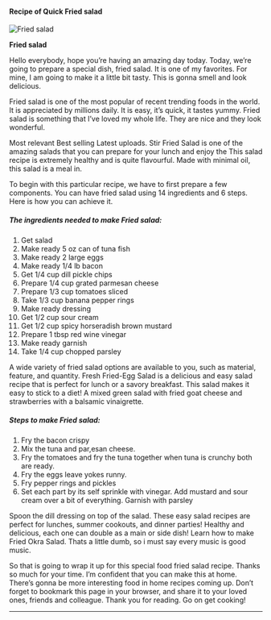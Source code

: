             

#### Recipe of Quick Fried salad

![Fried salad](https://img-global.cpcdn.com/recipes/6540762248904704/751x532cq70/fried-salad-recipe-main-photo.jpg)

**Fried salad**

Hello everybody, hope you’re having an amazing day today. Today, we’re going to prepare a special dish, fried salad. It is one of my favorites. For mine, I am going to make it a little bit tasty. This is gonna smell and look delicious.

Fried salad is one of the most popular of recent trending foods in the world. It is appreciated by millions daily. It is easy, it’s quick, it tastes yummy. Fried salad is something that I’ve loved my whole life. They are nice and they look wonderful.

Most relevant Best selling Latest uploads. Stir Fried Salad is one of the amazing salads that you can prepare for your lunch and enjoy the This salad recipe is extremely healthy and is quite flavourful. Made with minimal oil, this salad is a meal in.

To begin with this particular recipe, we have to first prepare a few components. You can have fried salad using 14 ingredients and 6 steps. Here is how you can achieve it.

##### The ingredients needed to make Fried salad:

1.  Get salad
2.  Make ready 5 oz can of tuna fish
3.  Make ready 2 large eggs
4.  Make ready 1/4 lb bacon
5.  Get 1/4 cup dill pickle chips
6.  Prepare 1/4 cup grated parmesan cheese
7.  Prepare 1/3 cup tomatoes sliced
8.  Take 1/3 cup banana pepper rings
9.  Make ready dressing
10.  Get 1/2 cup sour cream
11.  Get 1/2 cup spicy horseradish brown mustard
12.  Prepare 1 tbsp red wine vinegar
13.  Make ready garnish
14.  Take 1/4 cup chopped parsley

A wide variety of fried salad options are available to you, such as material, feature, and quantity. Fresh Fried-Egg Salad is a delicious and easy salad recipe that is perfect for lunch or a savory breakfast. This salad makes it easy to stick to a diet! A mixed green salad with fried goat cheese and strawberries with a balsamic vinaigrette.

##### Steps to make Fried salad:

1.  Fry the bacon crispy
2.  Mix the tuna and par,esan cheese.
3.  Fry the tomatoes and fry the tuna together when tuna is crunchy both are ready.
4.  Fry the eggs leave yokes runny.
5.  Fry pepper rings and pickles
6.  Set each part by its self sprinkle with vinegar. Add mustard and sour cream over a bit of everything. Garnish with parsley

Spoon the dill dressing on top of the salad. These easy salad recipes are perfect for lunches, summer cookouts, and dinner parties! Healthy and delicious, each one can double as a main or side dish! Learn how to make Fried Okra Salad. Thats a little dumb, so i must say every music is good music.

So that is going to wrap it up for this special food fried salad recipe. Thanks so much for your time. I’m confident that you can make this at home. There’s gonna be more interesting food in home recipes coming up. Don’t forget to bookmark this page in your browser, and share it to your loved ones, friends and colleague. Thank you for reading. Go on get cooking!

* * *